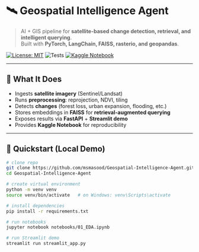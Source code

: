 # 🛰️ Geospatial Intelligence Agent

> AI + GIS pipeline for **satellite-based change detection, retrieval, and intelligent querying**.  
> Built with **PyTorch, LangChain, FAISS, rasterio, and geopandas**.

[![License: MIT](https://img.shields.io/badge/License-MIT-green.svg)](LICENSE)
![Tests](https://github.com/msmasood/Geospatial-Intelligence-Agent/actions/workflows/python-app.yml/badge.svg)
[![Kaggle Notebook](https://img.shields.io/badge/Kaggle-Notebook-blue)](https://www.kaggle.com/isaqibmasood)

---

## 🎯 What It Does
- Ingests **satellite imagery** (Sentinel/Landsat)  
- Runs **preprocessing**: reprojection, NDVI, tiling  
- Detects **changes** (forest loss, urban expansion, flooding, etc.)  
- Stores embeddings in **FAISS** for **retrieval-augmented querying**  
- Exposes results via **FastAPI** + **Streamlit demo**  
- Provides **Kaggle Notebook** for reproducibility  

---

## 🚀 Quickstart (Local Demo)

```bash
# clone repo
git clone https://github.com/msmasood/Geospatial-Intelligence-Agent.git
cd Geospatial-Intelligence-Agent

# create virtual environment
python -m venv venv
source venv/bin/activate   # on Windows: venv\Scripts\activate

# install dependencies
pip install -r requirements.txt

# run notebooks
jupyter notebook notebooks/01_EDA.ipynb

# run Streamlit demo
streamlit run streamlit_app.py
